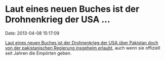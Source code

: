 Laut eines neuen Buches ist der Drohnenkrieg der USA \...
=========================================================

Date: 2013-04-08 15:17:09

[Laut eines neuen Buches ist der Drohnenkrieg der USA über Pakistan doch
von der pakistanischen Regierung insgeheim
erlaubt](http://ml.spiegel.de/article.do?id=893038), auch wenn sie
offiziell seit Jahren die Empörten geben.
